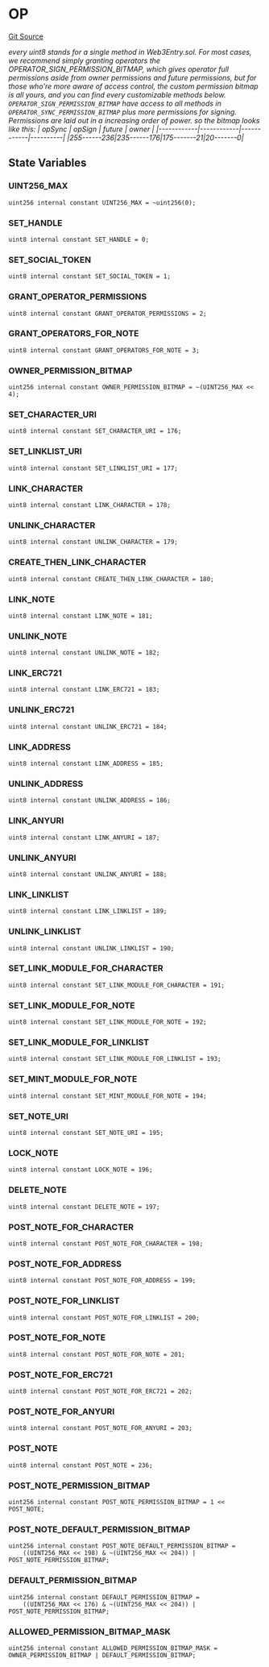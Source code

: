 # OP
[Git Source](https://github.com/Crossbell-Box/Crossbell-Contracts/blob/d7930db5cd89d52737395aa81b0ec583ccadb80c/contracts/libraries/OP.sol)

*every uint8 stands for a single method in Web3Entry.sol.
For most cases, we recommend simply granting operators the OPERATOR_SIGN_PERMISSION_BITMAP,
which gives operator full permissions aside from owner permissions and future permissions, but for
those who're more aware of access control, the custom permission bitmap is all yours,
and you can find every customizable methods below.
`OPERATOR_SIGN_PERMISSION_BITMAP` have access to all methods in `OPERATOR_SYNC_PERMISSION_BITMAP`
plus more permissions for signing.
Permissions are laid out in a increasing order of power.
so the bitmap looks like this:
|   opSync   |   opSign   |   future   |  owner   |
|------------|------------|------------|----------|
|255------236|235------176|175-------21|20-------0|*


## State Variables
### UINT256_MAX

```solidity
uint256 internal constant UINT256_MAX = ~uint256(0);
```


### SET_HANDLE

```solidity
uint8 internal constant SET_HANDLE = 0;
```


### SET_SOCIAL_TOKEN

```solidity
uint8 internal constant SET_SOCIAL_TOKEN = 1;
```


### GRANT_OPERATOR_PERMISSIONS

```solidity
uint8 internal constant GRANT_OPERATOR_PERMISSIONS = 2;
```


### GRANT_OPERATORS_FOR_NOTE

```solidity
uint8 internal constant GRANT_OPERATORS_FOR_NOTE = 3;
```


### OWNER_PERMISSION_BITMAP

```solidity
uint256 internal constant OWNER_PERMISSION_BITMAP = ~(UINT256_MAX << 4);
```


### SET_CHARACTER_URI

```solidity
uint8 internal constant SET_CHARACTER_URI = 176;
```


### SET_LINKLIST_URI

```solidity
uint8 internal constant SET_LINKLIST_URI = 177;
```


### LINK_CHARACTER

```solidity
uint8 internal constant LINK_CHARACTER = 178;
```


### UNLINK_CHARACTER

```solidity
uint8 internal constant UNLINK_CHARACTER = 179;
```


### CREATE_THEN_LINK_CHARACTER

```solidity
uint8 internal constant CREATE_THEN_LINK_CHARACTER = 180;
```


### LINK_NOTE

```solidity
uint8 internal constant LINK_NOTE = 181;
```


### UNLINK_NOTE

```solidity
uint8 internal constant UNLINK_NOTE = 182;
```


### LINK_ERC721

```solidity
uint8 internal constant LINK_ERC721 = 183;
```


### UNLINK_ERC721

```solidity
uint8 internal constant UNLINK_ERC721 = 184;
```


### LINK_ADDRESS

```solidity
uint8 internal constant LINK_ADDRESS = 185;
```


### UNLINK_ADDRESS

```solidity
uint8 internal constant UNLINK_ADDRESS = 186;
```


### LINK_ANYURI

```solidity
uint8 internal constant LINK_ANYURI = 187;
```


### UNLINK_ANYURI

```solidity
uint8 internal constant UNLINK_ANYURI = 188;
```


### LINK_LINKLIST

```solidity
uint8 internal constant LINK_LINKLIST = 189;
```


### UNLINK_LINKLIST

```solidity
uint8 internal constant UNLINK_LINKLIST = 190;
```


### SET_LINK_MODULE_FOR_CHARACTER

```solidity
uint8 internal constant SET_LINK_MODULE_FOR_CHARACTER = 191;
```


### SET_LINK_MODULE_FOR_NOTE

```solidity
uint8 internal constant SET_LINK_MODULE_FOR_NOTE = 192;
```


### SET_LINK_MODULE_FOR_LINKLIST

```solidity
uint8 internal constant SET_LINK_MODULE_FOR_LINKLIST = 193;
```


### SET_MINT_MODULE_FOR_NOTE

```solidity
uint8 internal constant SET_MINT_MODULE_FOR_NOTE = 194;
```


### SET_NOTE_URI

```solidity
uint8 internal constant SET_NOTE_URI = 195;
```


### LOCK_NOTE

```solidity
uint8 internal constant LOCK_NOTE = 196;
```


### DELETE_NOTE

```solidity
uint8 internal constant DELETE_NOTE = 197;
```


### POST_NOTE_FOR_CHARACTER

```solidity
uint8 internal constant POST_NOTE_FOR_CHARACTER = 198;
```


### POST_NOTE_FOR_ADDRESS

```solidity
uint8 internal constant POST_NOTE_FOR_ADDRESS = 199;
```


### POST_NOTE_FOR_LINKLIST

```solidity
uint8 internal constant POST_NOTE_FOR_LINKLIST = 200;
```


### POST_NOTE_FOR_NOTE

```solidity
uint8 internal constant POST_NOTE_FOR_NOTE = 201;
```


### POST_NOTE_FOR_ERC721

```solidity
uint8 internal constant POST_NOTE_FOR_ERC721 = 202;
```


### POST_NOTE_FOR_ANYURI

```solidity
uint8 internal constant POST_NOTE_FOR_ANYURI = 203;
```


### POST_NOTE

```solidity
uint8 internal constant POST_NOTE = 236;
```


### POST_NOTE_PERMISSION_BITMAP

```solidity
uint256 internal constant POST_NOTE_PERMISSION_BITMAP = 1 << POST_NOTE;
```


### POST_NOTE_DEFAULT_PERMISSION_BITMAP

```solidity
uint256 internal constant POST_NOTE_DEFAULT_PERMISSION_BITMAP =
    ((UINT256_MAX << 198) & ~(UINT256_MAX << 204)) | POST_NOTE_PERMISSION_BITMAP;
```


### DEFAULT_PERMISSION_BITMAP

```solidity
uint256 internal constant DEFAULT_PERMISSION_BITMAP =
    ((UINT256_MAX << 176) & ~(UINT256_MAX << 204)) | POST_NOTE_PERMISSION_BITMAP;
```


### ALLOWED_PERMISSION_BITMAP_MASK

```solidity
uint256 internal constant ALLOWED_PERMISSION_BITMAP_MASK = OWNER_PERMISSION_BITMAP | DEFAULT_PERMISSION_BITMAP;
```



